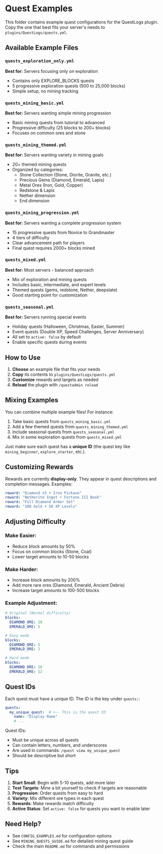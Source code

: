 # Quest Examples

This folder contains example quest configurations for the QuestLogs plugin. Copy the one that best fits your server's needs to `plugins/QuestLogs/quests.yml`.

## Available Example Files

### `quests_exploration_only.yml`
**Best for:** Servers focusing only on exploration
- Contains only EXPLORE_BLOCKS quests
- 5 progressive exploration quests (500 to 25,000 blocks)
- Simple setup, no mining tracking

### `quests_mining_basic.yml`
**Best for:** Servers wanting simple mining progression
- Basic mining quests from tutorial to advanced
- Progressive difficulty (25 blocks to 200+ blocks)
- Focuses on common ores and stone

### `quests_mining_themed.yml`
**Best for:** Servers wanting variety in mining goals
- 20+ themed mining quests
- Organized by categories:
  - Stone Collection (Stone, Diorite, Granite, etc.)
  - Precious Gems (Diamond, Emerald, Lapis)
  - Metal Ores (Iron, Gold, Copper)
  - Redstone & Lapis
  - Nether dimension
  - End dimension

### `quests_mining_progression.yml`
**Best for:** Servers wanting a complete progression system
- 15 progressive quests from Novice to Grandmaster
- 4 tiers of difficulty
- Clear advancement path for players
- Final quest requires 2000+ blocks mined

### `quests_mixed.yml`
**Best for:** Most servers - balanced approach
- Mix of exploration and mining quests
- Includes basic, intermediate, and expert levels
- Themed quests (gems, redstone, Nether, deepslate)
- Good starting point for customization

### `quests_seasonal.yml`
**Best for:** Servers running special events
- Holiday quests (Halloween, Christmas, Easter, Summer)
- Event quests (Double XP, Speed Challenges, Server Anniversary)
- All set to `active: false` by default
- Enable specific quests during events

## How to Use

1. **Choose** an example file that fits your needs
2. **Copy** its contents to `plugins/QuestLogs/quests.yml`
3. **Customize** rewards and targets as needed
4. **Reload** the plugin with `/questadmin reload`

## Mixing Examples

You can combine multiple example files! For instance:

1. Take basic quests from `quests_mining_basic.yml`
2. Add a few themed quests from `quests_mining_themed.yml`
3. Include seasonal quests from `quests_seasonal.yml`
4. Mix in some exploration quests from `quests_mixed.yml`

Just make sure each quest has a **unique ID** (the quest key like `mining_beginner`, `explore_starter`, etc.).

## Customizing Rewards

Rewards are currently **display-only**. They appear in quest descriptions and completion messages. Examples:

```yaml
reward: "Diamond x5 + Iron Pickaxe"
reward: "Netherite Ingot + Fortune III Book"
reward: "Full Diamond Armor Set"
reward: "100 Gold + 50 XP Levels"
```

## Adjusting Difficulty

### Make Easier:
- Reduce block amounts by 50%
- Focus on common blocks (Stone, Coal)
- Lower target amounts to 10-50 blocks

### Make Harder:
- Increase block amounts by 200%
- Add more rare ores (Diamond, Emerald, Ancient Debris)
- Increase target amounts to 100-500 blocks

### Example Adjustment:
```yaml
# Original (Normal difficulty)
blocks:
  DIAMOND_ORE: 10
  EMERALD_ORE: 5

# Easy mode
blocks:
  DIAMOND_ORE: 5
  EMERALD_ORE: 2

# Hard mode
blocks:
  DIAMOND_ORE: 20
  EMERALD_ORE: 12
```

## Quest IDs

Each quest must have a unique ID. The ID is the key under `quests:`:

```yaml
quests:
  my_unique_quest:  # <-- This is the quest ID
    name: "Display Name"
    # ...
```

Quest IDs:
- Must be unique across all quests
- Can contain letters, numbers, and underscores
- Are used in commands: `/quest view my_unique_quest`
- Should be descriptive but short

## Tips

1. **Start Small**: Begin with 5-10 quests, add more later
2. **Test Targets**: Mine a bit yourself to check if targets are reasonable
3. **Progression**: Order quests from easy to hard
4. **Variety**: Mix different ore types in each quest
5. **Rewards**: Make rewards match difficulty
6. **Active Status**: Set `active: false` for quests you want to enable later

## Need Help?

- See `CONFIG_EXAMPLES.md` for configuration options
- See `MINING_QUESTS_GUIDE.md` for detailed mining quest guide
- Check the main `README.md` for commands and permissions


